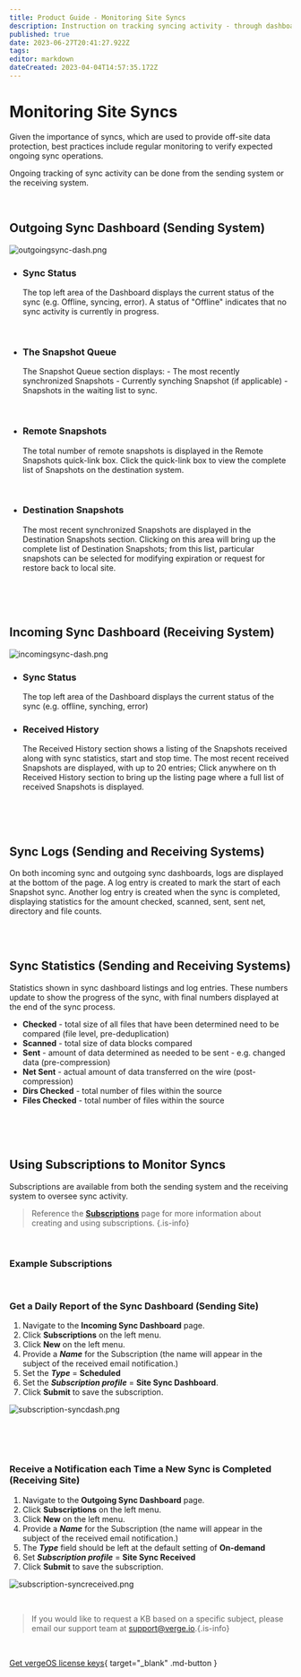 ```yaml
---
title: Product Guide - Monitoring Site Syncs
description: Instruction on tracking syncing activity - through dashboards and subscriptions -  to verify successful offsite backups. 
published: true
date: 2023-06-27T20:41:27.922Z
tags: 
editor: markdown
dateCreated: 2023-04-04T14:57:35.172Z
---
```


# Monitoring Site Syncs

Given the importance of syncs, which are used to provide off-site data protection, best practices include regular monitoring to verify expected ongoing sync operations.

Ongoing tracking of sync activity can be done from the sending system or the receiving system.


<br>

## Outgoing Sync Dashboard (Sending System)

![outgoingsync-dash.png](/public/userguide-sshots/outgoingsync-dash.png)

- ### Sync Status
    The top left area of the Dashboard displays the current status of the sync (e.g. Offline, syncing, error). A status of "Offline" indicates that no sync activity is currently in progress.
<br>

- ### The Snapshot Queue
    The Snapshot Queue section displays:
				-   The most recently synchronized Snapshots
				-   Currently synching Snapshot (if applicable)
				-   Snapshots in the waiting list to sync.


<br>

- ### Remote Snapshots
    The total number of remote snapshots is displayed in the Remote Snapshots quick-link box. Click the quick-link box to view the complete list of Snapshots on the destination system.

<br>


- ### Destination Snapshots
   The most recent synchronized Snapshots are displayed in the Destination Snapshots section. Clicking on this area will bring up the complete list of Destination Snapshots; from this list, particular snapshots can be selected for modifying expiration or request for restore back to local site.



<br>
<br>
<br>


## Incoming Sync Dashboard (Receiving System)

![incomingsync-dash.png](/public/userguide-sshots/incomingsync-dash.png)

- ### Sync Status
    The top left area of the Dashboard displays the current status of the sync (e.g. offline, synching, error)
    <br>
    
- ### Received History
    The Received History section shows a listing of the Snapshots received along with sync statistics, start and stop time. The most recent received Snapshots are displayed, with up to 20 entries; Click anywhere on th Received History section to bring up the listing page where a full list of received Snapshots is displayed.

<br>
<br>
<br>



## Sync Logs (Sending and Receiving Systems)

On both incoming sync and outgoing sync dashboards, logs are displayed at the bottom of the page. A log entry is created to mark the start of each Snapshot sync. Another log entry is created when the sync is completed, displaying statistics for the amount checked, scanned, sent, sent net, directory and file counts.

<br>
<br>


## Sync Statistics (Sending and Receiving Systems)

Statistics shown in sync dashboard listings and log entries. These numbers update to show the progress of the sync, with final numbers displayed at the end of the sync process.

-   **Checked** - total size of all files that have been determined need to be compared (file level, pre-deduplication)
-   **Scanned** - total size of data blocks compared
-   **Sent** - amount of data determined as needed to be sent - e.g. changed data (pre-compression)
-   **Net Sent** - actual amount of data transferred on the wire (post-compression)
-   **Dirs Checked** - total number of files within the source
-   **Files Checked** - total number of files within the source

<br>
<br>
<br>



## Using Subscriptions to Monitor Syncs

Subscriptions are available from both the sending system and the receiving system to oversee sync activity.

> Reference the [**Subscriptions**](/product-guide/subscriptions-overview) page for more information about creating and using subscriptions. {.is-info}

<br>

### Example Subscriptions
<br>

### Get a Daily Report of the Sync Dashboard (Sending Site)

1.  Navigate to the **Incoming Sync Dashboard** page.
2.  Click **Subscriptions** on the left menu.
3.  Click **New** on the left menu.
4.  Provide a ***Name*** for the Subscription (the name will appear in the subject of the received email notification.)
5.  Set the ***Type*** = **Scheduled**
6.  Set the ***Subscription profile*** = **Site Sync Dashboard**.
7.  Click **Submit** to save the subscription.

![subscription-syncdash.png](/public/userguide-sshots/subscription-syncdash.png)

<br>
<br>
<br>

### Receive a Notification each Time a New Sync is Completed (Receiving Site)

1.  Navigate to the **Outgoing Sync Dashboard** page.
2.  Click **Subscriptions** on the left menu.
3.  Click **New** on the left menu.
4.  Provide a ***Name*** for the Subscription (the name will appear in the subject of the received email notification.)
5.  The ***Type*** field should be left at the default setting of **On-demand**
6.  Set ***Subscription profile*** = **Site Sync Received**
7.  Click **Submit** to save the subscription.

![subscription-syncreceived.png](/public/userguide-sshots/subscription-syncreceived.png)

<br>   

   > If you would like to request a KB based on a specific subject, please email our support team at <a href="mailto:support@verge.io?subject=KB Request" target="_blank" rel="noopener noreferrer">support@verge.io.</a>{.is-info}



<br>

[Get vergeOS license keys](https://www.verge.io/test-drive){ target="_blank" .md-button }